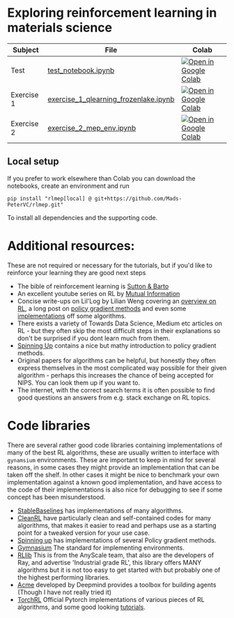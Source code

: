 # Exploring reinforcement learning in materials science

| Subject | File | Colab |
| --------  | ---- | ------ |
| Test     | [test_notebook.ipynb](https://github.com/Mads-PeterVC/rlmep/blob/main/exercises/test_notebook.ipynb) | [ ![Open in Google Colab] ](https://colab.research.google.com/github/Mads-PeterVC/rlmep/blob/main/exercises/test_notebook.ipynb#) |
| Exercise 1  | [exercise_1_qlearning_frozenlake.ipynb](https://github.com/Mads-PeterVC/rlmep/blob/main/exercises/exercise_1_qlearning_frozenlake.ipynb) | [ ![Open in Google Colab] ](https://colab.research.google.com/github/Mads-PeterVC/rlmep/blob/main/exercises/exercise_1_qlearning_frozenlake.ipynb#) |
| Exercise 2  | [exercise_2_mep_env.ipynb](https://github.com/Mads-PeterVC/rlmep/blob/main/exercises/exercise_2_mep_env.ipynb) | [ ![Open in Google Colab] ](https://colab.research.google.com/github/Mads-PeterVC/rlmep/blob/main/exercises/exercise_2_mep_env.ipynb#) |

[Open in Google Colab]: https://colab.research.google.com/assets/colab-badge.svg

## Local setup

If you prefer to work elsewhere than Colab you can download the notebooks, create an environment and run 

```
pip install "rlmep[local] @ git+https://github.com/Mads-PeterVC/rlmep.git"
```

To install all dependencies and the supporting code.

# Additional resources: 

These are not required or necessary for the tutorials, but if you'd like to reinforce your learning they are good next steps

- The bible of reinforcement learning is [Sutton & Barto](http://incompleteideas.net/book/the-book-2nd.html)
- An excellent youtube series on RL by [Mutual Information](https://www.youtube.com/watch?v=NFo9v_yKQXA&list=PLzvYlJMoZ02Dxtwe-MmH4nOB5jYlMGBjr&ab_channel=MutualInformation)
- Concise write-ups on Lil'Log by Lilian Weng covering an [overview on RL](https://lilianweng.github.io/posts/2018-02-19-rl-overview/), a long post on [policy gradient methods](https://lilianweng.github.io/posts/2018-04-08-policy-gradient/) and even some [implementations](https://lilianweng.github.io/posts/2018-05-05-drl-implementation/#actor-critic) off some algorithms. 
- There exists a variety of Towards Data Science, Medium etc articles on RL - but they often skip the most difficult steps in their explanations so don't be surprised if you dont learn much from them. 
- [Spinning Up](https://spinningup.openai.com/en/latest/index.html) contains a nice but mathy introduction to policy gradient methods. 
- Original papers for algorithms can be helpful, but honestly they often express themselves in the most complicated way possible for their given algorithm - perhaps this increases the chance of being accepted for NIPS. You can look them up if you want to. 
- The internet, with the correct search terms it is often possible to find good questions an answers from e.g. stack exchange on RL topics. 

# Code libraries
There are several rather good code libraries containing implementations of many of the best RL algorithms, these are usually written to interface with `gynamsium` environments. These are important to keep in mind  for several reasons, in some cases they might provide an implementation that can be taken off the shelf. In other cases it might be nice to benchmark your own implementation against a known good implementation, and have access to the code of their implementations is also nice for debugging to see if some 
concept has been misunderstood. 

- [StableBaselines](https://github.com/DLR-RM/stable-baselines3) has implementations of many algorithms. 
- [CleanRL](https://github.com/vwxyzjn/cleanrl) have particularly clean and self-contained codes for many algorithms, that makes it easier to read and perhaps use as a starting point for a tweaked version for your use case. 
- [Spinning up](https://spinningup.openai.com/en/latest/index.html) has implementations of several Policy gradient methods. 
- [Gymnasium](https://gymnasium.farama.org/) The standard for implementing environments. 
- [RLlib](https://docs.ray.io/en/latest/rllib/index.html) This is from the AnyScale team, that also are the developers of Ray, and advertise 'Industrial grade RL', this library offers MANY algorithms but it is not too easy to get started with but probably 
one of the highest performing libraries. 
- [Acme](https://github.com/deepmind/acme) developed by Deepmind provides a toolbox for building agents (Though I have not really tried it)
- [TorchRL](https://docs.pytorch.org/rl/stable/index.html) Official Pytorch implementations of various pieces of RL algorithms, and some good looking [tutorials](https://docs.pytorch.org/rl/stable/tutorials/coding_ppo.html). 
